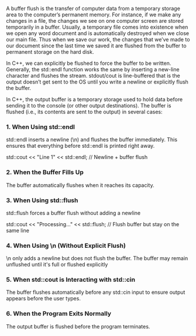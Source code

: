 A buffer flush is the transfer of computer data from a temporary storage area to the computer’s permanent memory. For instance, 
if we make any changes in a file, the changes we see on one computer screen are stored temporarily in a buffer. 
Usually, a temporary file comes into existence when we open any word document and is automatically destroyed when we close our main file.
Thus when we save our work, the changes that we’ve made to our document since the last time we saved it are flushed from the buffer to permanent storage on the hard disk.

In C++, we can explicitly be flushed to force the buffer to be written. Generally, the std::endl function works the same by inserting a new-line character and flushes the stream.
stdout/cout is line-buffered that is the output doesn’t get sent to the OS until you write a newline or explicitly flush the buffer.

In C++, the output buffer is a temporary storage used to hold data before sending it to the console (or other output destinations). The buffer is flushed (i.e., its contents are sent to the output) in several cases:

### 1. When Using std::endl
std::endl inserts a newline (\n) and flushes the buffer immediately.
This ensures that everything before std::endl is printed right away.

std::cout << "Line 1" << std::endl; // Newline + buffer flush


### 2. When the Buffer Fills Up
The buffer automatically flushes when it reaches its capacity.


### 3. When Using std::flush
std::flush forces a buffer flush without adding a newline

std::cout << "Processing..." << std::flush; // Flush buffer but stay on the same line

### 4. When Using \n (Without Explicit Flush)
\n only adds a newline but does not flush the buffer.
The buffer may remain unflushed until it's full or flushed explicitly

### 5. When std::cout is Interacting with std::cin
The buffer flushes automatically before any std::cin input to ensure output appears before the user types.

### 6. When the Program Exits Normally
The output buffer is flushed before the program terminates.
